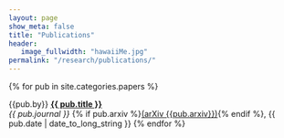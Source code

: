 ```yaml
---
layout: page
show_meta: false
title: "Publications"
header:
   image_fullwidth: "hawaiiMe.jpg"
permalink: "/research/publications/"
---
```


{% for pub in site.categories.papers %}
<p>{{pub.by}} <a href="http://dx.doi.org/{{ pub.doi }}" target="_blank"> <strong>{{ pub.title }}</strong></a><br/> <i>{{ pub.journal }}</i> {% if pub.arxiv %}<a href="https://arxiv.org/abs/{{pub.arxiv}}" target="_blank">(arXiv {{pub.arxiv}})</a>{% endif %}, {{ pub.date | date_to_long_string }}
{% endfor %}




